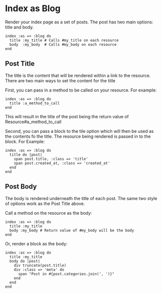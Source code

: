 <!--
  WARNING: Please DO NOT edit this file! Update
  source documentation in lib/active_admin/views
  and execute rake yard to regenerate it.
-->

# Index as Blog

Render your index page as a set of posts. The post has two main options:
title and body.

    index :as => :blog do
      title :my_title # Calls #my_title on each resource
      body  :my_body  # Calls #my_body on each resource
    end

## Post Title

The title is the content that will be rendered within a link to the
resource. There are two main ways to set the content for the title

First, you can pass in a method to be called on your
resource. For example:

    index :as => :blog do
      title :a_method_to_call
    end

This will result in the title of the post being the return value of
Resource#a_method_to_call

Second, you can pass a block to the tile option which will then be
used as the contents fo the title. The resource being rendered
is passed in to the block. For Example:

    index :as => :blog do
      title do |post|
        span post.title, :class => 'title'
        span post.created_at, :class => 'created_at'
      end
    end

## Post Body

The body is rendered underneath the title of each post. The same two
style of options work as the Post Title above.

Call a method on the resource as the body:

    index :as => :blog do
      title :my_title
      body :my_body # Return value of #my_body will be the body
    end

Or, render a block as the body:

    index :as => :blog do
      title :my_title
      body do |post|
        div truncate(post.title)
        div :class => 'meta' do
          span "Post in #{post.categories.join(', ')}"
        end
      end
    end
